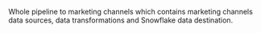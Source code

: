 Whole pipeline to marketing channels which contains marketing channels data sources, data transformations and Snowflake data destination.
